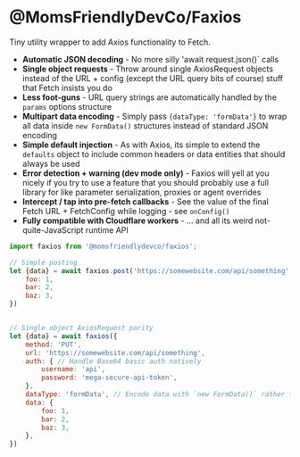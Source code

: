 @MomsFriendlyDevCo/Faxios
=========================
Tiny utility wrapper to add Axios functionality to Fetch.

* **Automatic JSON decoding** - No more silly 'await request.json()` calls
* **Single object requests** - Throw around single AxiosRequest objects instead of the URL + config (except the URL query bits of course) stuff that Fetch insists you do
* **Less foot-guns** - URL query strings are automatically handled by the `params` options structure
* **Multipart data encoding** - Simply pass `{dataType: 'formData'}` to wrap all data inside `new FormData()` structures instead of standard JSON encoding
* **Simple default injection** - As with Axios, its simple to extend the `defaults` object to include common headers or data entities that should always be used
* **Error detection + warning (dev mode only)** - Faxios will yell at you nicely if you try to use a feature that you should probably use a full library for like parameter serialization, proxies or agent overrides
* **Intercept / tap into pre-fetch callbacks** - See the value of the final Fetch URL + FetchConfig while logging - see `onConfig()`
* **Fully compatible with Cloudflare workers** - ... and all its weird not-quite-JavaScript runtime API


```javascript
import faxios from '@momsfriendlydevco/faxios';

// Simple posting
let {data} = await faxios.post('https://somewebsite.com/api/something', {
    foo: 1,
    bar: 2,
    baz: 3,
})


// Single object AxiosRequest parity
let {data} = await faxios({
    method: 'PUT',
    url: 'https://somewebsite.com/api/something',
    auth: { // Handle Base64 basic auth natively
        username: 'api',
        password: 'mega-secure-api-token',
    },
    dataType: 'formData', // Encode data with `new FormData()` rather than `JSON.stringify()`
    data: {
        foo: 1,
        bar: 2,
        baz: 3,
    },
})
```
